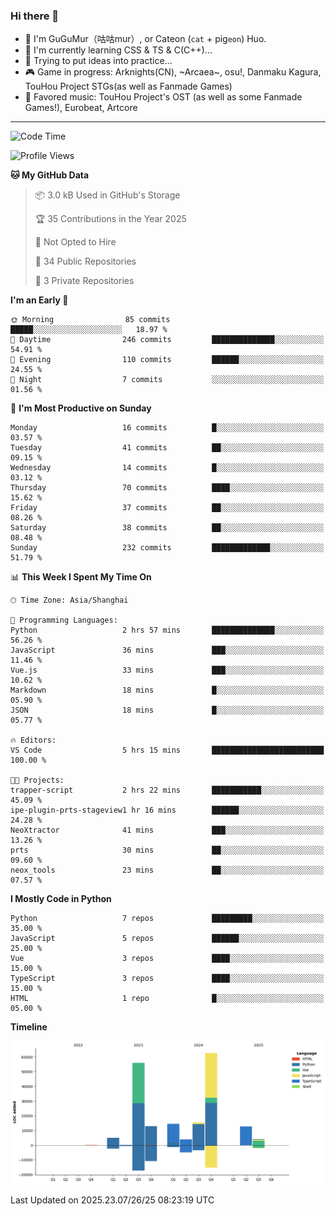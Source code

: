 ### Hi there 👋

- 🧐 I'm GuGuMur（咕咕mur）, or Cateon (`cat` + pig`eon`) Huo.
- 🌱 I'm currently learning CSS & TS & C(C++)...
- 🤔 Trying to put ideas into practice...
- 🎮 Game in progress: Arknights(CN), ~Arcaea~, osu!, Danmaku Kagura, TouHou Project STGs(as well as Fanmade Games)
- 🎵 Favored music: TouHou Project's OST (as well as some Fanmade Games!), Eurobeat, Artcore

----
<!--START_SECTION:waka-->
![Code Time](http://img.shields.io/badge/Code%20Time-25%20hrs%2032%20mins-blue)

![Profile Views](http://img.shields.io/badge/Profile%20Views-3-blue)

**🐱 My GitHub Data** 

> 📦 3.0 kB Used in GitHub's Storage 
 > 
> 🏆 35 Contributions in the Year 2025
 > 
> 🚫 Not Opted to Hire
 > 
> 📜 34 Public Repositories 
 > 
> 🔑 3 Private Repositories 
 > 
**I'm an Early 🐤** 

```text
🌞 Morning                85 commits          █████░░░░░░░░░░░░░░░░░░░░   18.97 % 
🌆 Daytime                246 commits         ██████████████░░░░░░░░░░░   54.91 % 
🌃 Evening                110 commits         ██████░░░░░░░░░░░░░░░░░░░   24.55 % 
🌙 Night                  7 commits           ░░░░░░░░░░░░░░░░░░░░░░░░░   01.56 % 
```
📅 **I'm Most Productive on Sunday** 

```text
Monday                   16 commits          █░░░░░░░░░░░░░░░░░░░░░░░░   03.57 % 
Tuesday                  41 commits          ██░░░░░░░░░░░░░░░░░░░░░░░   09.15 % 
Wednesday                14 commits          █░░░░░░░░░░░░░░░░░░░░░░░░   03.12 % 
Thursday                 70 commits          ████░░░░░░░░░░░░░░░░░░░░░   15.62 % 
Friday                   37 commits          ██░░░░░░░░░░░░░░░░░░░░░░░   08.26 % 
Saturday                 38 commits          ██░░░░░░░░░░░░░░░░░░░░░░░   08.48 % 
Sunday                   232 commits         █████████████░░░░░░░░░░░░   51.79 % 
```


📊 **This Week I Spent My Time On** 

```text
🕑︎ Time Zone: Asia/Shanghai

💬 Programming Languages: 
Python                   2 hrs 57 mins       ██████████████░░░░░░░░░░░   56.26 % 
JavaScript               36 mins             ███░░░░░░░░░░░░░░░░░░░░░░   11.46 % 
Vue.js                   33 mins             ███░░░░░░░░░░░░░░░░░░░░░░   10.62 % 
Markdown                 18 mins             █░░░░░░░░░░░░░░░░░░░░░░░░   05.90 % 
JSON                     18 mins             █░░░░░░░░░░░░░░░░░░░░░░░░   05.77 % 

🔥 Editors: 
VS Code                  5 hrs 15 mins       █████████████████████████   100.00 % 

🐱‍💻 Projects: 
trapper-script           2 hrs 22 mins       ███████████░░░░░░░░░░░░░░   45.09 % 
ipe-plugin-prts-stageview1 hr 16 mins        ██████░░░░░░░░░░░░░░░░░░░   24.28 % 
NeoXtractor              41 mins             ███░░░░░░░░░░░░░░░░░░░░░░   13.26 % 
prts                     30 mins             ██░░░░░░░░░░░░░░░░░░░░░░░   09.60 % 
neox_tools               23 mins             ██░░░░░░░░░░░░░░░░░░░░░░░   07.57 % 
```

**I Mostly Code in Python** 

```text
Python                   7 repos             █████████░░░░░░░░░░░░░░░░   35.00 % 
JavaScript               5 repos             ██████░░░░░░░░░░░░░░░░░░░   25.00 % 
Vue                      3 repos             ████░░░░░░░░░░░░░░░░░░░░░   15.00 % 
TypeScript               3 repos             ████░░░░░░░░░░░░░░░░░░░░░   15.00 % 
HTML                     1 repo              █░░░░░░░░░░░░░░░░░░░░░░░░   05.00 % 
```



**Timeline**

![Lines of Code chart](https://raw.githubusercontent.com/GuGuMur/GuGuMur/main/assets/bar_graph.png)


 Last Updated on 2025.23.07/26/25 08:23:19 UTC
<!--END_SECTION:waka-->

<!-- ![Metrics](https://metrics.lecoq.io/GuGuMur?template=classic&config.timezone=Asia%2FShanghai) -->

